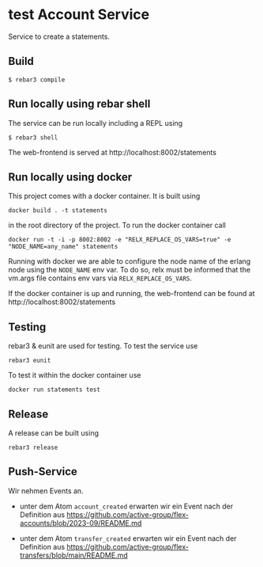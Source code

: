 # test Account Service

Service to create a statements.


## Build

```
$ rebar3 compile
```

## Run locally using rebar shell

The service can be run locally including a REPL using

```
$ rebar3 shell
```

The web-frontend is served at http://localhost:8002/statements


## Run locally using docker

This project comes with a docker container. It is built using

```
docker build . -t statements
```

in the root directory of the project. To run the docker container call

 ```
 docker run -t -i -p 8002:8002 -e "RELX_REPLACE_OS_VARS=true" -e "NODE_NAME=any_name" statements
 ```

 Running with docker we are able to configure the node name of the erlang node
 using the `NODE_NAME` env var. To do so, relx must be informed that the
 vm.args file contains env vars via `RELX_REPLACE_OS_VARS`.

 If the docker container is up and running, the web-frontend can be found at
 http://localhost:8002/statements


## Testing

rebar3 & eunit are used for testing. To test the service use

```
rebar3 eunit
```

To test it within the docker container use

```
docker run statements test
```


## Release

A release can be built using

```
rebar3 release
```


## Push-Service

Wir nehmen Events an.
* unter dem Atom `account_created` erwarten wir ein Event nach der Definition aus
https://github.com/active-group/flex-accounts/blob/2023-09/README.md

* unter dem Atom `transfer_created` erwarten wir ein Event nach der Definition aus
https://github.com/active-group/flex-transfers/blob/main/README.md